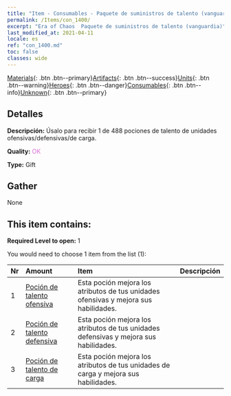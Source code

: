 ```yaml
---
title: "Item - Consumables - Paquete de suministros de talento (vanguardia)"
permalink: /Items/con_1400/
excerpt: "Era of Chaos  Paquete de suministros de talento (vanguardia)"
last_modified_at: 2021-04-11
locale: es
ref: "con_1400.md"
toc: false
classes: wide
---
```

 [Materials](/es/Items/){: .btn .btn--primary}[Artifacts](/es/Items/Artifacts/){: .btn .btn--success}[Units](/es/Items/Units/){: .btn .btn--warning}[Heroes](/es/Items/Heroes/){: .btn .btn--danger}[Consumables](/es/Items/Consumables/){: .btn .btn--info}[Unknown](/es/Items/Unknown/){: .btn .btn--primary}

## Detalles
 **Descripción:** Úsalo para recibir 1 de 488 pociones de talento de unidades ofensivas/defensivas/de carga.

 **Quality:** <span style="color: #DA70D6">OK</span>

 **Type:** Gift

## Gather

  None

## This item contains:

 **Required Level to open:** 1

 You would need to choose 1 item from the list (1):

  | Nr | Amount |     Item    | Descripción |
  |:---|:-------|:------------|:-----------:|
  | 1 | [Poción de talento ofensiva](/es/Items/con_786/) | Esta poción mejora los atributos de tus unidades ofensivas y mejora sus habilidades. | 
  | 2 | [Poción de talento defensiva](/es/Items/con_787/) | Esta poción mejora los atributos de tus unidades defensivas y mejora sus habilidades. | 
  | 3 | [Poción de talento de carga](/es/Items/con_788/) | Esta poción mejora los atributos de tus unidades de carga y mejora sus habilidades. | 
